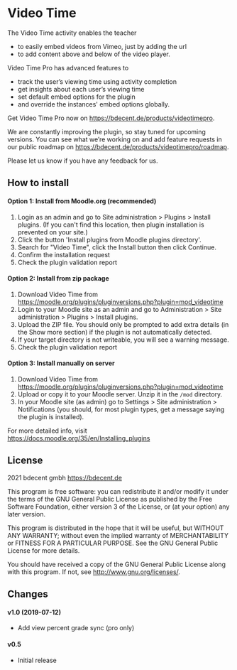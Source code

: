 # Video Time #

The Video Time activity enables the teacher
- to easily embed videos from Vimeo, just by adding the url
- to add content above and below of the video player.

Video Time Pro has advanced features to
- track the user’s viewing time using activity completion
- get insights about each user’s viewing time
- set default embed options for the plugin
- and override the instances' embed options globally.

Get Video Time Pro now on <a href="https://bdecent.de/products/videotimepro">https://bdecent.de/products/videotimepro</a>.

We are constantly improving the plugin, so stay tuned for upcoming versions. You can see what we’re working on and add feature requests in our public roadmap on <a href="https://bdecent.de/products/videotimepro/roadmap">https://bdecent.de/products/videotimepro/roadmap</a>.

Please let us know if you have any feedback for us.

## How to install

#### Option 1: Install from Moodle.org (recommended)
1. Login as an admin and go to Site administration > Plugins > Install plugins. (If you can't find this location, then plugin installation is prevented on your site.)
2. Click the button 'Install plugins from Moodle plugins directory'.
3. Search for "Video Time", click the Install button then click Continue.
4. Confirm the installation request
5. Check the plugin validation report

#### Option 2: Install from zip package
1. Download Video Time from <https://moodle.org/plugins/pluginversions.php?plugin=mod_videotime>
2. Login to your Moodle site as an admin and go to Administration > Site administration > Plugins > Install plugins.
3. Upload the ZIP file. You should only be prompted to add extra details (in the Show more section) if the plugin is not automatically detected.
4. If your target directory is not writeable, you will see a warning message.
5. Check the plugin validation report

#### Option 3: Install manually on server
1. Download Video Time from <https://moodle.org/plugins/pluginversions.php?plugin=mod_videotime>
2. Upload or copy it to your Moodle server.
Unzip it in the `/mod` directory.
3. In your Moodle site (as admin) go to Settings > Site administration > Notifications (you should, for most plugin types, get a message saying the plugin is installed).

For more detailed info, visit <https://docs.moodle.org/35/en/Installing_plugins>

## License ##

2021 bdecent gmbh <https://bdecent.de>

This program is free software: you can redistribute it and/or modify it under
the terms of the GNU General Public License as published by the Free Software
Foundation, either version 3 of the License, or (at your option) any later
version.

This program is distributed in the hope that it will be useful, but WITHOUT ANY
WARRANTY; without even the implied warranty of MERCHANTABILITY or FITNESS FOR A
PARTICULAR PURPOSE.  See the GNU General Public License for more details.

You should have received a copy of the GNU General Public License along with
this program.  If not, see <http://www.gnu.org/licenses/>.

## Changes

#### v1.0 (2019-07-12)
* Add view percent grade sync (pro only)

#### v0.5
* Initial release
